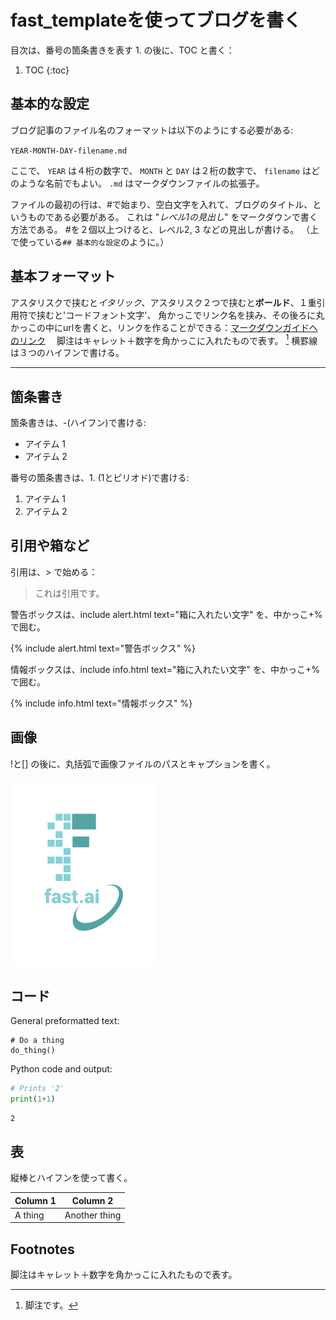 # fast_templateを使ってブログを書く

目次は、番号の箇条書きを表す 1. の後に、TOC と書く：

1. TOC
{:toc}

## 基本的な設定

ブログ記事のファイル名のフォーマットは以下のようにする必要がある:

`YEAR-MONTH-DAY-filename.md`

ここで、 `YEAR` は４桁の数字で、 `MONTH` と `DAY` は２桁の数字で、 `filename` はどのような名前でもよい。 `.md` はマークダウンファイルの拡張子。

ファイルの最初の行は、#で始まり、空白文字を入れて、ブログのタイトル、というものである必要がある。
これは "*レベル1の見出し*" をマークダウンで書く方法である。
#を２個以上つけると、レベル2, 3 などの見出しが書ける。
（上で使っている`## 基本的な設定`のように。）

## 基本フォーマット

アスタリスクで挟むと*イタリック*、アスタリスク２つで挟むと**ボールド**、１重引用符で挟むと'コードフォント文字'、
角かっこでリンク名を挟み、その後ろに丸かっこの中にurlを書くと、リンクを作ることができる：[マークダウンガイドへのリンク](https://www.markdownguide.org/cheat-sheet/)　
脚注はキャレット＋数字を角かっこに入れたもので表す。 [^1]
横罫線は３つのハイフンで書ける。

---

## 箇条書き

箇条書きは、-(ハイフン)で書ける:

- アイテム 1
- アイテム 2

番号の箇条書きは、1. (1とピリオド)で書ける:

1. アイテム 1
1. アイテム 2

## 引用や箱など

引用は、> で始める：

> これは引用です。

警告ボックスは、include alert.html text="箱に入れたい文字" を、中かっこ+%で囲む。

{% include alert.html text="警告ボックス" %}

情報ボックスは、include info.html text="箱に入れたい文字" を、中かっこ+%で囲む。

{% include info.html text="情報ボックス" %}

## 画像

!と[] の後に、丸括弧で画像ファイルのパスとキャプションを書く。

![](/images/logo.png "fast.aiのロゴ")

## コード

General preformatted text:

    # Do a thing
    do_thing()

Python code and output:

```python
# Prints '2'
print(1+1)
```

    2

## 表

縦棒とハイフンを使って書く。

| Column 1 | Column 2 |
|-|-|
| A thing | Another thing |

## Footnotes

脚注はキャレット＋数字を角かっこに入れたもので表す。

[^1]: 脚注です。

